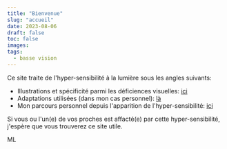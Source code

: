 ```yaml
---
title: "Bienvenue"
slug: "accueil"
date: 2023-08-06
draft: false
toc: false
images:
tags:
  - basse vision
---
```

Ce site traite de l'hyper-sensibilité à la lumière sous les angles suivants:

* Illustrations et spécificité parmi les déficiences visuelles: [ici]()
* Adaptations utilisées (dans mon cas personnel): [là]()
* Mon parcours personnel depuis l'apparition de l'hyper-sensibilité: [ici](../a-propos)

Si vous ou l'un(e) de vos proches est affacté(e) par cette hyper-sensibilité, j'espère que vous trouverez ce site utile.

ML

[^1]: [Cette page](../a-propos) explique le contexte.